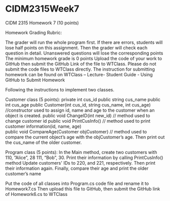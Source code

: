 # CIDM2315Week7

CIDM 2315 Homework 7
(10 points)


Homework Grading Rubric:


The grader will run the whole program first. If there are errors, students will lose half points on this assignment. Then the grader will check each question in detail.
Unanswered questions will lose the corresponding points
The minimum homework grade is 0 points
Upload the code of your work to GitHub then submit the GitHub Link of the file to WTClass. Please do not submit the code files to WTClass directly.
The instruction for submitting homework can be found on WTClass – Lecture- Student Guide - Using GitHub to Submit Homework

Following the instructions to implement two classes.

Customer class (5 points):
private int cus_id
public string cus_name
public int cus_age
public Customer(int cus_id, string cus_name, int cus_age) //constructor used to assign id, name and age to the customer when an object is created.
public void ChangeID(int new_id) // method used to change customer id
public void PrintCusInfo() // method used to print customer information(id, name, age)  
public void CompareAge(Customer objCustomer) // method used to compare the current object’s age with the objCustomer’s age. Then print out the cus_name of the older customer.




Program class (5 points):
In the Main method, create two customers with 
110, ”Alice”, 28 
111, “Bob”, 30. 
Print their information by calling PrintCusInfo() method
Update customers' IDs to 220, and 221, respectively. 
Then print their information again.
Finally, compare their age and print the older customer’s name




Put the code of all classes into Program.cs code file and rename it to Homework7.cs
Then upload this file to GitHub, then submit the GitHub link of Homework6.cs to WTClass


